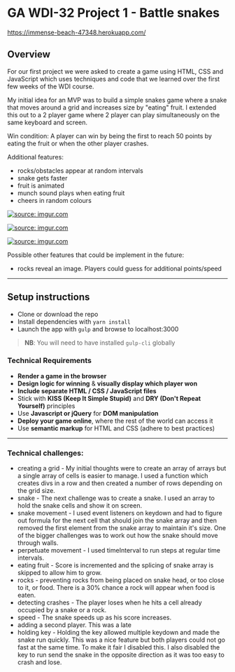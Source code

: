 
# GA WDI-32 Project 1 - Battle snakes

https://immense-beach-47348.herokuapp.com/

## Overview

For our first project we were asked to create a game using HTML, CSS and JavaScript which uses techniques and code that we learned over the first few weeks of the WDI course.

My initial idea for an MVP was to build a simple snakes game where a snake that moves around a grid and increases size by "eating" fruit. I extended this out to a 2 player game where 2 player can play simultaneously on the same keyboard and screen.

Win condition: A player can win by being the first to reach 50 points by eating the fruit or when the other player crashes.

Additional features:
  - rocks/obstacles appear at random intervals
  - snake gets faster
  - fruit is animated
  - munch sound plays when eating fruit
  - cheers in random colours

  <a href="https://imgur.com/j7Uam14"><img src="https://i.imgur.com/j7Uam14.png" title="source: imgur.com" /></a>

  <a href="https://imgur.com/okGYmCq"><img src="https://i.imgur.com/okGYmCq.png" title="source: imgur.com" /></a>

  <a href="https://imgur.com/S1gh1Mk"><img src="https://i.imgur.com/S1gh1Mk.png" title="source: imgur.com" /></a>

Possible other features that could be implement in the future:
  - rocks reveal an image. Players could guess for additional points/speed

---

## Setup instructions

- Clone or download the repo
- Install dependencies with `yarn install`
- Launch the app with `gulp` and browse to localhost:3000

>**NB**: You will need to have installed `gulp-cli` globally


### Technical Requirements

* **Render a game in the browser**
* **Design logic for winning** & **visually display which player won**
* **Include separate HTML / CSS / JavaScript files**
* Stick with **KISS (Keep It Simple Stupid)** and **DRY (Don't Repeat Yourself)** principles
* Use **Javascript or jQuery** for **DOM manipulation**
* **Deploy your game online**, where the rest of the world can access it
* Use **semantic markup** for HTML and CSS (adhere to best practices)

---

### Technical challenges:
  - creating a grid - My initial thoughts were to create an array of arrays but a single array of cells is easier to manage. I used a function which creates divs in a row and then created a number of rows depending on the grid size.
  - snake - The next challenge was to create a snake. I used an array to hold the snake cells and show it on screen.
  - snake movement - I used event listeners on keydown and had to figure out formula for the next cell that should join the snake array and then removed the first element from the snake array to maintain it's size. One of the bigger challenges was to work out how the snake should move through walls.
  - perpetuate movement - I used timeInterval to run steps at regular time intervals.
  - eating fruit - Score is incremented and the splicing of snake array is skipped to allow him to grow.
  - rocks - preventing rocks from being placed on snake head, or too close to it, or food. There is a 30% chance a rock will appear when food is eaten.
  - detecting crashes - The player loses when he hits a cell already occupied by a snake or a rock.
  - speed - The snake speeds up as his score increases.
  - adding a second player. This was a late
  - holding key - Holding the key allowed multiple keydown and made the snake run quickly. This was a nice feature but both players could not go fast at the same time. To make it fair I disabled this. I also disabled the key to run send the snake in the opposite direction as it was too easy to crash and lose.
